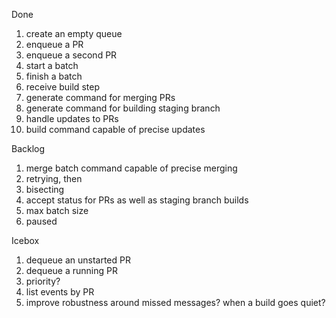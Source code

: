 Done
1.  create an empty queue
1.  enqueue a PR
1.  enqueue a second PR
1.  start a batch
1.  finish a batch
1.  receive build step
1.  generate command for merging PRs
1.  generate command for building staging branch
1.  handle updates to PRs
1.  build command capable of precise updates

Backlog
1.  merge batch command capable of precise merging
1.  retrying, then
1.  bisecting
1.  accept status for PRs as well as staging branch builds
1.  max batch size
1.  paused


Icebox
1.  dequeue an unstarted PR
1.  dequeue a running PR
1.  priority?
1.  list events by PR
1.  improve robustness around missed messages? when a build goes quiet?